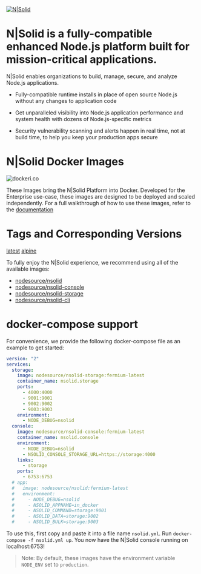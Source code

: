 [![N|Solid](https://s3.amazonaws.com/assets.nodesource.com/nsolid-logo-dark%402x.png)](https://nodesource.com/products/nsolid)

# N|Solid is a fully-compatible enhanced Node.js platform built for mission-critical applications.

N|Solid enables organizations to build, manage, secure, and analyze Node.js applications.

- Fully-compatible runtime installs in place of open source Node.js without any changes to application code

- Get unparalleled visibility into Node.js application performance and system health with dozens of Node.js-specific metrics

- Security vulnerability scanning and alerts happen in real time, not at build time, to help you keep your production apps secure

# N|Solid Docker Images

![dockeri.co](http://dockeri.co/image/nodesource/nsolid-storage)

These Images bring the N|Solid Platform into Docker. Developed for the Enterprise use-case, these images are designed to be deployed and scaled independently. For a full walkthrough of how to use these images, refer to the [documentation](https://docs.nodesource.com/)

# Tags and Corresponding Versions
[latest](https://github.com/nodesource/docker-nsolid/blob/master/dockerfiles/nsolid-storage.dockerfile)
[alpine](https://github.com/nodesource/docker-nsolid/blob/master/dockerfiles/alpine/nsolid-storage.dockerfile)

To fully enjoy the N|Solid experience, we recommend using all of the available images:

* [nodesource/nsolid](https://hub.docker.com/r/nodesource/nsolid)
* [nodesource/nsolid-console](https://hub.docker.com/r/nodesource/nsolid-console)
* [nodesource/nsolid-storage](https://hub.docker.com/r/nodesource/nsolid-storage)
* [nodesource/nsolid-cli](https://hub.docker.com/r/nodesource/nsolid-cli)

# docker-compose support

For convenience, we provide the following docker-compose file as an example to get started:

```yaml
version: "2"
services:
  storage:
    image: nodesource/nsolid-storage:fermium-latest
    container_name: nsolid.storage
    ports:
      - 4000:4000
      - 9001:9001
      - 9002:9002
      - 9003:9003
    environment:
      - NODE_DEBUG=nsolid
  console:
    image: nodesource/nsolid-console:fermium-latest
    container_name: nsolid.console
    environment:
      - NODE_DEBUG=nsolid
      - NSOLID_CONSOLE_STORAGE_URL=https://storage:4000
    links:
      - storage
    ports:
      - 6753:6753
  # app:
  #   image: nodesource/nsolid:fermium-latest
  #   environment:
  #     - NODE_DEBUG=nsolid
  #     - NSOLID_APPNAME=in_docker
  #     - NSOLID_COMMAND=storage:9001
  #     - NSOLID_DATA=storage:9002
  #     - NSOLID_BULK=storage:9003

```

To use this, first copy and paste it into a file name `nsolid.yml`. Run `docker-compose -f nsolid.yml up`. You now have the N|Solid console running on localhost:6753!

> Note: By default, these images have the environment variable `NODE_ENV` set to `production`.
